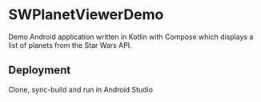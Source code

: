 # SWPlanetViewerDemo 

Demo Android application written in Kotlin with Compose which displays a list of planets from the Star Wars API.

## Deployment

Clone, sync-build and run in Android Studio